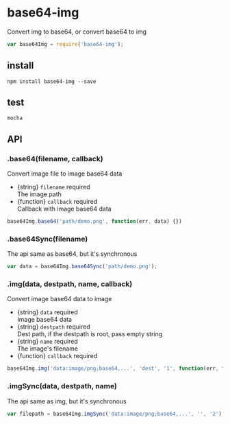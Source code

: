 # base64-img
Convert img to base64, or convert base64 to img
```js
var base64Img = require('base64-img');
```
## install
```
npm install base64-img --save
```
## test
```
mocha
```
## API
### .base64(filename, callback)
Convert image file to image base64 data
* {string} ``filename`` required  
The image path
* {function} ``callback`` required  
Callback with image base64 data
```js
base64Img.base64('path/demo.png', function(err, data) {})
```

### .base64Sync(filename)
The api same as base64, but it's synchronous 
```js
var data = base64Img.base64Sync('path/demo.png');
```

### .img(data, destpath, name, callback)
Convert image base64 data to image
* {string} ``data`` required  
Image base64 data
* {string} ``destpath`` required  
Dest path, if the destpath is root, pass empty string
* {string} ``name`` required  
The image's filename
* {function} ``callback`` required
```js
base64Img.img('data:image/png;base64,...', 'dest', '1', function(err, filepath) {});
```

### .imgSync(data, destpath, name)
The api same as img, but it's synchronous
```js
var filepath = base64Img.imgSync('data:image/png;base64,...', '', '2');
```
